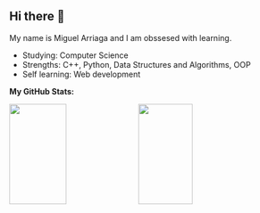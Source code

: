 ## Hi there 👋

My name is Miguel Arriaga and I am obssesed with learning.
- Studying: Computer Science
- Strengths: C++, Python, Data Structures and Algorithms, OOP
- Self learning: Web development

**My GitHub Stats:**
<div>
  <img height="180em" width=45% src="https://github-readme-stats.vercel.app/api?username=marriagav&show_icons=true&hide_border=true&&count_private=true&include_all_commits=true&theme=react" />
  <img height="180em" width=44% src="https://github-readme-stats.vercel.app/api/top-langs/?username=marriagav&show_icons=true&hide_border=true&layout=compact&langs_count=8&theme=react"/>
</div>
